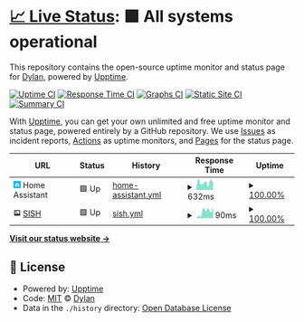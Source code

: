 # [📈 Live Status](https://status.dy1.io): <!--live status--> **🟩 All systems operational**

This repository contains the open-source uptime monitor and status page for [Dylan](https://dy1.io), powered by [Upptime](https://github.com/upptime/upptime).

[![Uptime CI](https://github.com/dy1io/status.dy1.io/workflows/Uptime%20CI/badge.svg)](https://github.com/dy1io/status.dy1.io/actions?query=workflow%3A%22Uptime+CI%22)
[![Response Time CI](https://github.com/dy1io/status.dy1.io/workflows/Response%20Time%20CI/badge.svg)](https://github.com/dy1io/status.dy1.io/actions?query=workflow%3A%22Response+Time+CI%22)
[![Graphs CI](https://github.com/dy1io/status.dy1.io/workflows/Graphs%20CI/badge.svg)](https://github.com/dy1io/status.dy1.io/actions?query=workflow%3A%22Graphs+CI%22)
[![Static Site CI](https://github.com/dy1io/status.dy1.io/workflows/Static%20Site%20CI/badge.svg)](https://github.com/dy1io/status.dy1.io/actions?query=workflow%3A%22Static+Site+CI%22)
[![Summary CI](https://github.com/dy1io/status.dy1.io/workflows/Summary%20CI/badge.svg)](https://github.com/dy1io/status.dy1.io/actions?query=workflow%3A%22Summary+CI%22)

With [Upptime](https://upptime.js.org), you can get your own unlimited and free uptime monitor and status page, powered entirely by a GitHub repository. We use [Issues](https://github.com/dy1io/status.dy1.io/issues) as incident reports, [Actions](https://github.com/dy1io/status.dy1.io/actions) as uptime monitors, and [Pages](https://status.dy1.io) for the status page.

<!--start: status pages-->
<!-- This summary is generated by Upptime (https://github.com/upptime/upptime) -->
<!-- Do not edit this manually, your changes will be overwritten -->
<!-- prettier-ignore -->
| URL | Status | History | Response Time | Uptime |
| --- | ------ | ------- | ------------- | ------ |
| <img alt="" src="https://raw.githubusercontent.com/dy1io/status.dy1.io/master/assets/home-assistant.png" height="13"> Home Assistant | 🟩 Up | [home-assistant.yml](https://github.com/dy1io/status.dy1.io/commits/HEAD/history/home-assistant.yml) | <details><summary><img alt="Response time graph" src="./graphs/home-assistant/response-time-week.png" height="20"> 632ms</summary><br><a href="https://status.dy1.io/history/home-assistant"><img alt="Response time 643" src="https://img.shields.io/endpoint?url=https%3A%2F%2Fraw.githubusercontent.com%2Fdy1io%2Fstatus.dy1.io%2FHEAD%2Fapi%2Fhome-assistant%2Fresponse-time.json"></a><br><a href="https://status.dy1.io/history/home-assistant"><img alt="24-hour response time 798" src="https://img.shields.io/endpoint?url=https%3A%2F%2Fraw.githubusercontent.com%2Fdy1io%2Fstatus.dy1.io%2FHEAD%2Fapi%2Fhome-assistant%2Fresponse-time-day.json"></a><br><a href="https://status.dy1.io/history/home-assistant"><img alt="7-day response time 632" src="https://img.shields.io/endpoint?url=https%3A%2F%2Fraw.githubusercontent.com%2Fdy1io%2Fstatus.dy1.io%2FHEAD%2Fapi%2Fhome-assistant%2Fresponse-time-week.json"></a><br><a href="https://status.dy1.io/history/home-assistant"><img alt="30-day response time 725" src="https://img.shields.io/endpoint?url=https%3A%2F%2Fraw.githubusercontent.com%2Fdy1io%2Fstatus.dy1.io%2FHEAD%2Fapi%2Fhome-assistant%2Fresponse-time-month.json"></a><br><a href="https://status.dy1.io/history/home-assistant"><img alt="1-year response time 643" src="https://img.shields.io/endpoint?url=https%3A%2F%2Fraw.githubusercontent.com%2Fdy1io%2Fstatus.dy1.io%2FHEAD%2Fapi%2Fhome-assistant%2Fresponse-time-year.json"></a></details> | <details><summary><a href="https://status.dy1.io/history/home-assistant">100.00%</a></summary><a href="https://status.dy1.io/history/home-assistant"><img alt="All-time uptime 99.33%" src="https://img.shields.io/endpoint?url=https%3A%2F%2Fraw.githubusercontent.com%2Fdy1io%2Fstatus.dy1.io%2FHEAD%2Fapi%2Fhome-assistant%2Fuptime.json"></a><br><a href="https://status.dy1.io/history/home-assistant"><img alt="24-hour uptime 100.00%" src="https://img.shields.io/endpoint?url=https%3A%2F%2Fraw.githubusercontent.com%2Fdy1io%2Fstatus.dy1.io%2FHEAD%2Fapi%2Fhome-assistant%2Fuptime-day.json"></a><br><a href="https://status.dy1.io/history/home-assistant"><img alt="7-day uptime 100.00%" src="https://img.shields.io/endpoint?url=https%3A%2F%2Fraw.githubusercontent.com%2Fdy1io%2Fstatus.dy1.io%2FHEAD%2Fapi%2Fhome-assistant%2Fuptime-week.json"></a><br><a href="https://status.dy1.io/history/home-assistant"><img alt="30-day uptime 99.77%" src="https://img.shields.io/endpoint?url=https%3A%2F%2Fraw.githubusercontent.com%2Fdy1io%2Fstatus.dy1.io%2FHEAD%2Fapi%2Fhome-assistant%2Fuptime-month.json"></a><br><a href="https://status.dy1.io/history/home-assistant"><img alt="1-year uptime 99.33%" src="https://img.shields.io/endpoint?url=https%3A%2F%2Fraw.githubusercontent.com%2Fdy1io%2Fstatus.dy1.io%2FHEAD%2Fapi%2Fhome-assistant%2Fuptime-year.json"></a></details>
| <img alt="" src="https://raw.githubusercontent.com/dy1io/status.dy1.io/master/assets/sish.png" height="13"> [SISH](sish.dy1.io) | 🟩 Up | [sish.yml](https://github.com/dy1io/status.dy1.io/commits/HEAD/history/sish.yml) | <details><summary><img alt="Response time graph" src="./graphs/sish/response-time-week.png" height="20"> 90ms</summary><br><a href="https://status.dy1.io/history/sish"><img alt="Response time 93" src="https://img.shields.io/endpoint?url=https%3A%2F%2Fraw.githubusercontent.com%2Fdy1io%2Fstatus.dy1.io%2FHEAD%2Fapi%2Fsish%2Fresponse-time.json"></a><br><a href="https://status.dy1.io/history/sish"><img alt="24-hour response time 72" src="https://img.shields.io/endpoint?url=https%3A%2F%2Fraw.githubusercontent.com%2Fdy1io%2Fstatus.dy1.io%2FHEAD%2Fapi%2Fsish%2Fresponse-time-day.json"></a><br><a href="https://status.dy1.io/history/sish"><img alt="7-day response time 90" src="https://img.shields.io/endpoint?url=https%3A%2F%2Fraw.githubusercontent.com%2Fdy1io%2Fstatus.dy1.io%2FHEAD%2Fapi%2Fsish%2Fresponse-time-week.json"></a><br><a href="https://status.dy1.io/history/sish"><img alt="30-day response time 86" src="https://img.shields.io/endpoint?url=https%3A%2F%2Fraw.githubusercontent.com%2Fdy1io%2Fstatus.dy1.io%2FHEAD%2Fapi%2Fsish%2Fresponse-time-month.json"></a><br><a href="https://status.dy1.io/history/sish"><img alt="1-year response time 93" src="https://img.shields.io/endpoint?url=https%3A%2F%2Fraw.githubusercontent.com%2Fdy1io%2Fstatus.dy1.io%2FHEAD%2Fapi%2Fsish%2Fresponse-time-year.json"></a></details> | <details><summary><a href="https://status.dy1.io/history/sish">100.00%</a></summary><a href="https://status.dy1.io/history/sish"><img alt="All-time uptime 100.00%" src="https://img.shields.io/endpoint?url=https%3A%2F%2Fraw.githubusercontent.com%2Fdy1io%2Fstatus.dy1.io%2FHEAD%2Fapi%2Fsish%2Fuptime.json"></a><br><a href="https://status.dy1.io/history/sish"><img alt="24-hour uptime 100.00%" src="https://img.shields.io/endpoint?url=https%3A%2F%2Fraw.githubusercontent.com%2Fdy1io%2Fstatus.dy1.io%2FHEAD%2Fapi%2Fsish%2Fuptime-day.json"></a><br><a href="https://status.dy1.io/history/sish"><img alt="7-day uptime 100.00%" src="https://img.shields.io/endpoint?url=https%3A%2F%2Fraw.githubusercontent.com%2Fdy1io%2Fstatus.dy1.io%2FHEAD%2Fapi%2Fsish%2Fuptime-week.json"></a><br><a href="https://status.dy1.io/history/sish"><img alt="30-day uptime 100.00%" src="https://img.shields.io/endpoint?url=https%3A%2F%2Fraw.githubusercontent.com%2Fdy1io%2Fstatus.dy1.io%2FHEAD%2Fapi%2Fsish%2Fuptime-month.json"></a><br><a href="https://status.dy1.io/history/sish"><img alt="1-year uptime 100.00%" src="https://img.shields.io/endpoint?url=https%3A%2F%2Fraw.githubusercontent.com%2Fdy1io%2Fstatus.dy1.io%2FHEAD%2Fapi%2Fsish%2Fuptime-year.json"></a></details>

<!--end: status pages-->

[**Visit our status website →**](https://status.dy1.io)

## 📄 License

- Powered by: [Upptime](https://github.com/upptime/upptime)
- Code: [MIT](./LICENSE) © [Dylan](https://dy1.io)
- Data in the `./history` directory: [Open Database License](https://opendatacommons.org/licenses/odbl/1-0/)
